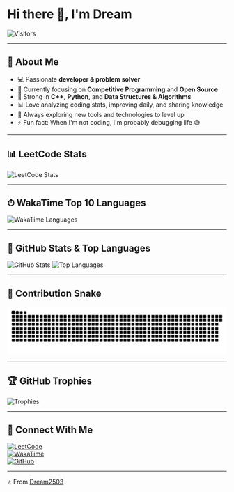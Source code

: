 # Hi there 👋, I'm Dream

![Visitors](https://hits.sh/github.com/Dream2503.svg?style=flat-square&label=Visitors&color=blue)

---

## 🚀 About Me

- 💻 Passionate **developer & problem solver**
- 🌱 Currently focusing on **Competitive Programming** and **Open Source**
- 🧩 Strong in **C++**, **Python**, and **Data Structures & Algorithms**
- 📊 Love analyzing coding stats, improving daily, and sharing knowledge
- 🎯 Always exploring new tools and technologies to level up
- ⚡ Fun fact: When I'm not coding, I'm probably debugging life 😅

---

## 📊 LeetCode Stats

![LeetCode Stats](https://leetcard.jacoblin.cool/dream2503?theme=dark&font=Karma&ext=contest)

---

## ⏱ WakaTime Top 10 Languages

![WakaTime Languages](https://github-readme-stats.vercel.app/api/wakatime?username=dream2503&layout=compact&langs_count=10&theme=dark)

---

## 🏅 GitHub Stats & Top Languages

![GitHub Stats](https://github-readme-stats.vercel.app/api?username=Dream2503&show_icons=true&theme=dark)
![Top Languages](https://github-readme-stats.vercel.app/api/top-langs/?username=Dream2503&layout=compact&langs_count=8&theme=dark&hide=Jupyter%20Notebook)

---

## 🐍 Contribution Snake

![Snake animation](https://github.com/Dream2503/Dream2503/blob/main/snake.svg)

---

## 🏆 GitHub Trophies

![Trophies](https://github-profile-trophy.vercel.app/?username=Dream2503&theme=onedark&no-frame=true&row=1&column=6)

---

## 🔗 Connect With Me

[![LeetCode](https://img.shields.io/badge/LeetCode-orange?style=flat&logo=leetcode)](https://leetcode.com/dream2503)  
[![WakaTime](https://wakatime.com/badge/user/1b593144-b3d6-4ba2-a778-6f2481bab639.svg)](https://wakatime.com/@1b593144-b3d6-4ba2-a778-6f2481bab639)  
[![GitHub](https://img.shields.io/badge/GitHub-000?style=flat&logo=github)](https://github.com/Dream2503)

---

⭐️ From [Dream2503](https://github.com/Dream2503)
